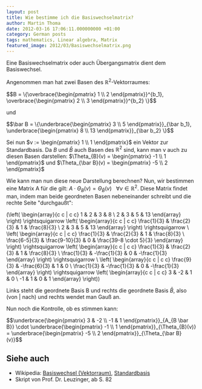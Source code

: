 ```yaml
---
layout: post
title: Wie bestimme ich die Basiswechselmatrix?
author: Martin Thoma
date: 2012-03-16 17:06:11.000000000 +01:00
category: German posts
tags: mathematics, Linear algebra, Matrix
featured_image: 2012/03/Basiswechselmatrix.png
---
```

Eine Basiswechselmatrix oder auch Übergangsmatrix dient dem Basiswechsel.

Angenommen man hat zwei Basen des <span markdown="0">$\mathbb{R}^2$</span>-Vektorraumes:

<div>$$B = \{\overbrace{\begin{pmatrix} 1 \\ 2 \end{pmatrix}}^{b_1}, \overbrace{\begin{pmatrix} 2 \\ 3 \end{pmatrix}}^{b_2} \}$$</div>

und

<div>$$\bar B = \{\underbrace{\begin{pmatrix} 3 \\ 5 \end{pmatrix}}_{\bar b_1}, \underbrace{\begin{pmatrix} 8 \\ 13 \end{pmatrix}}_{\bar b_2} \}$$</div>

Sei nun <span markdown="0">$v := \begin{pmatrix} 1 \\ 1 \end{pmatrix}$</span> ein Vektor zur Standardbasis.
Da <span markdown="0">$B$</span> und <span markdown="0">$\bar B$</span> auch Basen des <span markdown="0">$\mathbb{R}^2$</span> sind, kann man v auch zu diesen Basen darstellen:
<span markdown="0">$\Theta_{B}(v) = \begin{pmatrix} -1 \\ 1 \end{pmatrix}$</span> und
<span markdown="0">$\Theta_{\bar B}(v) = \begin{pmatrix} -5 \\ 2 \end{pmatrix}$</span>

Wie kann man nun diese neue Darstellung berechnen?
Nun, wir bestimmen eine Matrix A für die gilt:
<span markdown="0">$A \cdot \Theta_B(v) = \Theta_{\bar B}(v) ~~~ \forall v \in \mathbb{R}^2$</span>. Diese Matrix findet man, indem man beide geordneten Basen nebeneinander schreibt und die rechte Seite "durchgaußt":

<span markdown="0">\(\left( \begin{array}{c c | c c}
  1 & 2 & 3 &  8 \\
  2 & 3 & 5 & 13
\end{array} \right)
\rightsquigarrow
\left( \begin{array}{c c | c c}
  \frac{1}{3} & \frac{2}{3} & 1 &  \frac{8}{3} \\
        2     & 3           & 5 & 13
\end{array} \right)
\rightsquigarrow \\
\left( \begin{array}{c c | c c}
  \frac{1}{3}   & \frac{2}{3}    & 1 &  \frac{8}{3} \\
  \frac{6-5}{3} & \frac{9-10}{3} & 0 & \frac{39-8 \cdot 5}{3}
\end{array} \right)
\rightsquigarrow
\left( \begin{array}{c c | c c}
  \frac{1}{3}   & \frac{2}{3}    & 1 &  \frac{8}{3} \\
  \frac{1}{3}   & -\frac{1}{3}   & 0 & -\frac{1}{3}
\end{array} \right)
\rightsquigarrow \\
\left( \begin{array}{c c | c c}
  \frac{9}{3}   & -\frac{6}{3}   & 1 & 0 \\
  \frac{1}{3}   & -\frac{1}{3}   & 0 & -\frac{1}{3}
\end{array} \right)
\rightsquigarrow
\left( \begin{array}{c c | c c}
  3 & -2 & 1 &  0 \\
  -1 & 1 & 0 &  1
\end{array} \right)\)</span>

Links steht die geordnete Basis B und rechts die geordnete Basis <span markdown="0">$\bar B$</span>, also (von \| nach) und rechts wendet man Gauß an.

Nun noch die Kontrolle, ob es stimmen kann:

<div>$$\underbrace{\begin{pmatrix} 3 & -2 \\ -1 & 1 \end{pmatrix}}_{A_{B \bar B}}
\cdot
\underbrace{\begin{pmatrix} -1 \\ 1 \end{pmatrix}}_{\Theta_{B}(v)} = \underbrace{\begin{pmatrix} -5 \\ 2 \end{pmatrix}}_{\Theta_{\bar B}(v)}$$</div>

<h2>Siehe auch</h2>
<ul>
  <li>Wikipedia: <a href="http://de.wikipedia.org/wiki/Basiswechsel_(Vektorraum)">Basiswechsel (Vektorraum)</a>, <a href="http://de.wikipedia.org/wiki/Standardbasis">Standardbasis</a></li>
  <li>Skript von Prof. Dr. Leuzinger, ab S. 82</li>
</ul>
